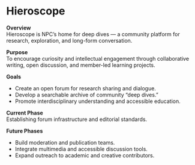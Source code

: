 # Hieroscope

**Overview**  
Hieroscope is NPC’s home for deep dives — a community platform for research, exploration, and long-form conversation.

**Purpose**  
To encourage curiosity and intellectual engagement through collaborative writing, open discussion, and member-led learning projects.

**Goals**  
- Create an open forum for research sharing and dialogue.  
- Develop a searchable archive of community “deep dives.”  
- Promote interdisciplinary understanding and accessible education.

**Current Phase**  
Establishing forum infrastructure and editorial standards.

**Future Phases**  
- Build moderation and publication teams.  
- Integrate multimedia and accessible discussion tools.  
- Expand outreach to academic and creative contributors.
